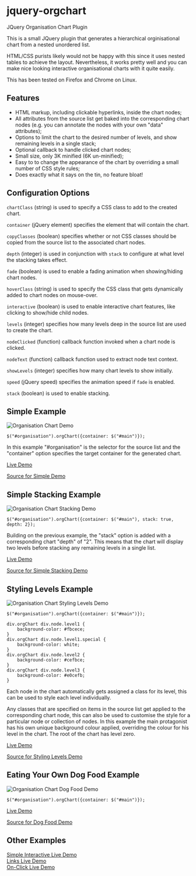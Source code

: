 jquery-orgchart
===============

JQuery Organisation Chart Plugin

This is a small JQuery plugin that generates a hierarchical orginisational chart from a nested unordered list.

HTML/CSS purists likely would not be happy with this since it uses nested tables to achieve the layout. Nevertheless, it works pretty well and you can make nice looking interactive organisational charts with it quite easily.

This has been tested on Firefox and Chrome on Linux.

Features
--------

 * HTML markup, including clickable hyperlinks, inside the chart nodes;
 * All attributes from the source list get baked into the corresponding chart nodes (e.g. you can annotate the nodes with your own "data" attributes);
 * Options to limit the chart to the desired number of levels, and show remaining levels in a single stack;
 * Optional callback to handle clicked chart nodes;
 * Small size, only 3K minified (6K un-minified);
 * Easy to to change the appearance of the chart by overriding a small number of CSS style rules;
 * Does exactly what it says on the tin, no feature bloat!
 
Configuration Options
---------------------

`chartClass` (string) is used to specify a CSS class to add to the created chart.

`container` (jQuery element) specifies the element that will contain the chart.

`copyClasses` (boolean) specifies whether or not CSS classes should be copied from the source list to the associated chart nodes.

`depth` (integer) is used in conjunction with `stack` to configure at what level the stacking takes effect.

`fade` (boolean) is used to enable a fading animation when showing/hiding chart nodes.

`hoverClass` (string) is used to specify the CSS class that gets dynamically added to chart nodes on mouse-over.

`interactive` (boolean) is used to enable interactive chart features, like clicking to show/hide child nodes.

`levels` (integer) specifies how many levels deep in the source list are used to create the chart.

`nodeClicked` (function) callback function invoked when a chart node is clicked.

`nodeText` (function) callback function used to extract node text context.

`showLevels` (integer) specifies how many chart levels to show initially.

`speed` (jQuery speed) specifies the animation speed if `fade` is enabled.

`stack` (boolean) is used to enable stacking.
 
Simple Example
--------------

![Organisation Chart Demo](https://github.com/caprica/jquery-orgchart/raw/master/demo/simple.png "Simple Demo")

```
$("#organisation").orgChart({container: $("#main")});
```

In this example "#organisation" is the selector for the source list and the "container" option specifies the target container for the generated chart.

[Live Demo](http://capricasoftware.co.uk/jquery/neworgchart/demo/simple.html)

[Source for Simple Demo](https://github.com/caprica/jquery-orgchart/blob/master/demo/simple.html)

Simple Stacking Example
-----------------------

![Organisation Chart Stacking Demo](https://github.com/caprica/jquery-orgchart/raw/master/demo/simple-stacking.png "Simple Stacking Demo")

```
$("#organisation").orgChart({container: $("#main"), stack: true, depth: 2});
```

Building on the previous example, the "stack" option is added with a corresponding chart "depth" of "2". This means that the chart will display two levels before stacking any remaining levels in a single list.

[Live Demo](http://capricasoftware.co.uk/jquery/neworgchart/demo/simple-stacking.html)

[Source for Simple Stacking Demo](https://github.com/caprica/jquery-orgchart/blob/master/demo/simple-stacking.html)

Styling Levels Example
----------------------

![Organisation Chart Styling Levels Demo](https://github.com/caprica/jquery-orgchart/raw/master/demo/styling-levels.png "Styling Levels Demo")

```
$("#organisation").orgChart({container: $("#main")});
```

```
div.orgChart div.node.level1 {
    background-color: #fbcece;
}
div.orgChart div.node.level1.special {
    background-color: white;
}
div.orgChart div.node.level2 {
    background-color: #cefbce;
}
div.orgChart div.node.level3 {
    background-color: #e0cefb;
}
```

Each node in the chart automatically gets assigned a class for its level, this can be used to style each level individually.

Any classes that are specified on items in the source list get applied to the corresponding chart node, this can also be used to customise the style for a particular node or collection of nodes. In this example the main protagonist has his own unique background colour applied, overriding the colour for his level in the chart. The root of the chart has level zero.

[Live Demo](http://capricasoftware.co.uk/jquery/neworgchart/demo/styling-levels.html)

[Source for Styling Levels Demo](https://github.com/caprica/jquery-orgchart/blob/master/demo/styling-levels.html)

Eating Your Own Dog Food Example
--------------------------------

![Organisation Chart Dog Food Demo](https://github.com/caprica/jquery-orgchart/raw/master/demo/dogfood.png "Dog Food Demo")

```
$("#organisation").orgChart({container: $("#main")});
```

[Live Demo](http://capricasoftware.co.uk/jquery/neworgchart/demo/dogfood.html)

[Source for Dog Food Demo](https://github.com/caprica/jquery-orgchart/blob/master/demo/dogfood.html)

Other Examples
--------------

[Simple Interactive Live Demo](http://capricasoftware.co.uk/jquery/neworgchart/demo/simple-interactive.html)  
[Links Live Demo](http://capricasoftware.co.uk/jquery/neworgchart/demo/links.html)  
[On-Click Live Demo](http://capricasoftware.co.uk/jquery/neworgchart/demo/onclick.html)
